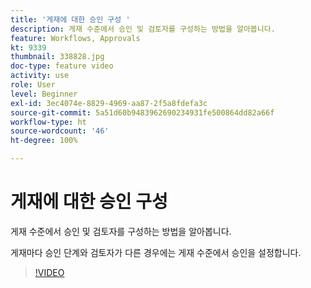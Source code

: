 ```yaml
---
title: '게재에 대한 승인 구성 '
description: 게재 수준에서 승인 및 검토자를 구성하는 방법을 알아봅니다.
feature: Workflows, Approvals
kt: 9339
thumbnail: 338828.jpg
doc-type: feature video
activity: use
role: User
level: Beginner
exl-id: 3ec4074e-8829-4969-aa87-2f5a8fdefa3c
source-git-commit: 5a51d60b9483962690234931fe500864dd82a66f
workflow-type: ht
source-wordcount: '46'
ht-degree: 100%

---
```


# 게재에 대한 승인 구성 

게재 수준에서 승인 및 검토자를 구성하는 방법을 알아봅니다.  

게재마다 승인 단계와 검토자가 다른 경우에는 게재 수준에서 승인을 설정합니다.

>[!VIDEO](https://video.tv.adobe.com/v/338828?quality=12)
